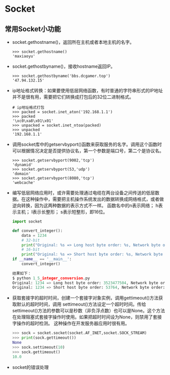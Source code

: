 # Socket

## 常用Socket小功能

- socket.gethostname()，返回所在主机或者本地主机的名字。

  ```
  >>> socket.gethostname()
  'maxiaoyu'
  ```

- socket.gethostbyname()，接收hostname返回IP。

  ```
  >>> socket.gethostbyname('bbs.dcgamer.top')
  '47.94.132.15'
  ```

- ip地址格式转换：如果要使用低层网络函数，有时普通的字符串形式的IP地址并不是很有用，需要把它们转换成打包后的32位二进制格式。 

  ```
  # ip地址格式打包
  >>> packed = socket.inet_aton('192.168.1.1')
  >>> packed
  '\xc0\xa8\x01\x01'
  >>> unpacked = socket.inet_ntoa(packed)
  >>> unpacked
  '192.168.1.1'
  ```

- 调用socket库中的getservbyport()函数来获取服务的名字。调用这个函数时可以根据情况决定是否提供协议名，第一个参数是端口号，第二个是协议名。 

  ```
  >>> socket.getservbyport(9002,'tcp')
  'dynamid'
  >>> socket.getservbyport(53,'udp')  
  'domain'
  >>> socket.getservbyport(8080,'tcp')
  'webcache'
  ```

- 编写低层网络应用时，或许需要处理通过电缆在两台设备之间传送的低层数据。在这种操作中，需要把主机操作系统发出的数据转换成网络格式，或者做逆向转换，因为这两种数据的表示方式不一样。 函数名中的n表示网络； h表示主机； l表示长整形； s表示短整形，即16位。 

  ```python
  import socket

  def convert_integer():
      data = 1234
      # 32-bit
      print("Original: %s => Long host byte order: %s, Network byte order: %s"\%(data, socket.ntohl(data), socket.htonl(data)))
      # 16-bit
      print("Original: %s => Short host byte order: %s, Network byte order:%s"\%(data, socket.ntohs(data), socket.htons(data)))
  if __name__ == '__main__':
      convert_integer()
      
  结果如下：
  $ python 1_5_integer_conversion.py
  Original: 1234 => Long host byte order: 3523477504, Network byte order: 3523477504
  Original: 1234 => Short host byte order: 53764, Network byte order: 53764
  ```

- 获取套接字的超时时间，创建一个套接字对象实例，调用gettimeout()方法获取默认的超时时间，调用
  settimeout()方法设定一个超时时间。传给settimeout()方法的参数可以是秒数（非负浮点数）也可以是None。这个方法在处理阻塞式套接字操作时使用。如果把超时时间设为None，则禁用了套接字操作的超时检测。 这种操作在开发服务器应用时很有用。 

  ```python
  >>> sock = socket.socket(socket.AF_INET,socket.SOCK_STREAM)
  >>> print(sock.gettimeout())
  None
  >>> sock.settimeout(10)
  >>> sock.gettimeout()       
  10.0
  ```

- socket的错误处理

  ```python

  ```

  ​